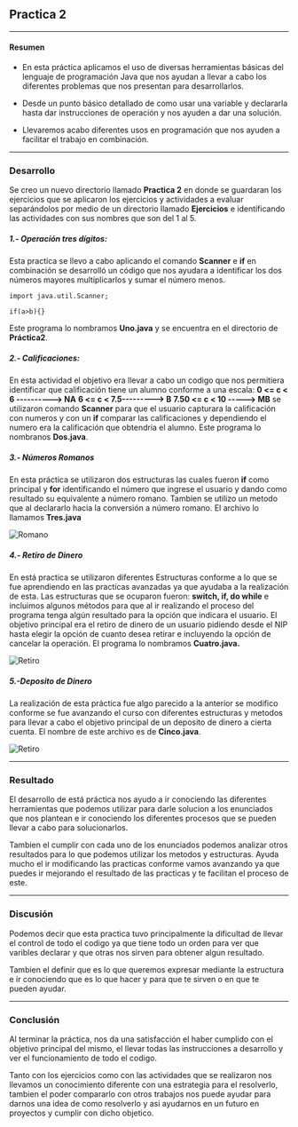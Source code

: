 ## Practica 2
---
#### Resumen
- En esta práctica aplicamos el uso de diversas herramientas básicas del lenguaje de programación Java que nos ayudan a llevar a cabo los diferentes problemas que nos presentan para desarrollarlos.

- Desde un punto básico detallado de como usar una variable y declararla hasta dar instrucciones de operación y nos ayuden a dar una solución.

- Llevaremos acabo diferentes usos en programación que nos ayuden a facilitar el trabajo en combinación.
---
### Desarrollo
Se creo un nuevo directorio llamado **Practica 2** en donde se guardaran los ejercicios que se aplicaron los ejercicios y actividades a evaluar separándolos por medio de un directorio llamado **Ejercicios** e identificando las actividades con sus nombres que son del 1 al 5.

##### 1.- Operación tres dígitos:
Esta practica se llevo a cabo aplicando el comando **Scanner** e **if** en combinación se desarrolló un código que nos ayudara a identificar los dos números mayores multiplicarlos y sumar el número menos.
```
import java.util.Scanner;

if(a>b){}
```
Este programa lo nombramos **Uno.java** y se encuentra en el directorio de **Práctica2**.

##### 2.- Calificaciones:
En esta actividad el objetivo era llevar a cabo un codigo que nos permitiera identificar que calificación tiene un alumno conforme a una escala:
**0 <= c < 6 ----------> NA**
**6 <= c < 7.5---------> B**
**7.50  <= c < 10 -----> MB**
se utilizaron comando **Scanner** para que el usuario capturara la calificación con numeros y con un **if** comparar las calificaciones y dependiendo el numero era la calificación que obtendria el alumno.
Este programa lo nombranos **Dos.java**.

##### 3.- Números Romanos
En esta práctica se utilizaron dos estructuras las cuales fueron **if** como principal y **for** identificando el número que ingrese el usuario y dando como resultado su equivalente a número romano.
Tambien se utilizo un metodo que al declararlo hacia la conversión a número romano.
El archivo lo llamamos **Tres.java**

![Romano](https://i.imgur.com/GHhHQoB.png)

##### 4.- Retiro de Dinero
En está practica se utilizaron diferentes Estructuras conforme a lo que se fue aprendiendo en las practicas avanzadas ya que ayudaba a la realización de esta.
Las estructuras que se ocuparon fueron: **switch, if, do while** e incluimos algunos métodos para que al ir realizando el proceso del programa tenga algún resultado para la opción que indicara el usuario.
El objetivo principal era el retiro de dinero de un usuario pidiendo desde el NIP hasta elegir la opción de cuanto desea retirar e incluyendo la opción de cancelar la operación.
El programa lo nombramos **Cuatro.java.**

![Retiro](/assets/Retiro.png)

##### 5.-Deposito de Dinero
La realización de esta práctica fue algo parecido a la anterior se modifico conforme se fue avanzando el curso con diferentes estructuras y metodos para llevar a cabo el objetivo principal de un deposito de dinero a cierta cuenta.
El nombre de este archivo es de **Cinco.java**.

![Retiro](https://i.imgur.com/vgnp94c.png)

---

### Resultado
El desarrollo de está práctica nos ayudo a ir conociendo las diferentes herramientas que podemos utilizar para darle solucion a los enunciados que nos plantean e ir conociendo los diferentes procesos que se pueden llevar a cabo para solucionarlos.

Tambien el cumplir con cada uno de los enunciados podemos analizar otros resultados para lo que podemos utilizar los metodos y estructuras.
Ayuda mucho el ir modificando las practicas conforme vamos avanzando ya que puedes ir mejorando el resultado de las practicas y te facilitan el proceso de este.

---
### Discusión
Podemos decir que esta practica tuvo principalmente la dificultad de llevar el control de todo el codigo ya que tiene todo un orden para ver que varibles declarar y que otras nos sirven para obtener algun resultado.

Tambien el definir que es lo que queremos expresar mediante la estructura e ir conociendo que es lo que hacer y para que te sirven o en que te pueden ayudar.

---
### Conclusión
Al terminar la práctica, nos da una satisfacción el haber cumplido con el objetivo principal del mismo, el llevar todas las instrucciones a desarrollo y ver el funcionamiento de todo el codigo.

Tanto con los ejercicios como con las actividades que se realizaron nos llevamos un conocimiento diferente con una estrategia para el resolverlo, tambien el poder compararlo con otros trabajos nos puede ayudar para darnos una idea de como resolverlo y asi ayudarnos en un futuro en proyectos y cumplir con dicho objetico.